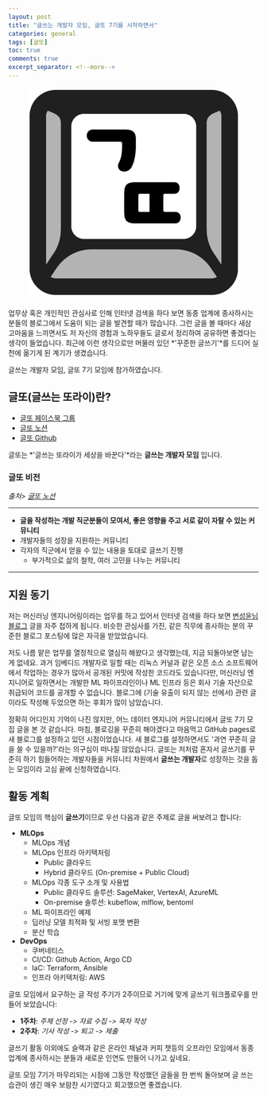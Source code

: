 ```yaml
---
layout: post
title: "글쓰는 개발자 모임, 글또 7기를 시작하면서"
categories: general
tags: [글또]
toc: true
comments: true
excerpt_separator: <!--more-->
---
```


<p align="center" style="font-size:20px;">
  <img src="https://github.com/Taehun/taehun.github.io/blob/main/imgs/geultto_logo.png?raw=true" /><br/>
</p>

업무상 혹은 개인적인 관심사로 인해 인터넷 검색을 하다 보면 동종 업계에 종사하시는 분들의 블로그에서 도움이 되는 글을 발견할 때가 많습니다. 그런 글을 볼 때마다 새삼 고마움을 느끼면서도 저 자신의 경험과 노하우들도 글로서 정리하여 공유하면 좋겠다는 생각이 들었습니다. 최근에 이런 생각으로만 머물러 있던 *'꾸준한 글쓰기'*를 드디어 실천에 옮기게 된 계기가 생겼습니다.

글쓰는 개발자 모임, 글또 7기 모임에 참가하였습니다.

<!--more-->

## 글또(글쓰는 또라이)란?

- [글또 페이스북 그룹](https://www.facebook.com/groups/geultto)
- [글또 노션](https://bit.ly/geultto)
- [글또 Github](https://github.com/geultto)

글또는 *'글쓰는 또라이가 세상을 바꾼다'*라는 **글쓰는 개발자 모임** 입니다.

### 글또 비전

_출처> [글또 노션](https://bit.ly/geultto)_

---

- **글을 작성하는 개발 직군분들이 모여서, 좋은 영향을 주고 서로 같이 자랄 수 있는 커뮤니티**
- 개발자들의 성장을 지원하는 커뮤니티
- 각자의 직군에서 얻을 수 있는 내용을 토대로 글쓰기 진행
  - 부가적으로 삶의 철학, 여러 고민을 나누는 커뮤니티

---

## 지원 동기

저는 머신러닝 엔지니어링이라는 업무를 하고 있어서 인터넷 검색을 하다 보면 [변성윤님 블로그](https://zzsza.github.io/) 글을 자주 접하게 됩니다. 비슷한 관심사를 가진, 같은 직무에 종사하는 분의 꾸준한 블로그 포스팅에 많은 자극을 받았었습니다.

저도 나름 맡은 업무를 열정적으로 열심히 해왔다고 생각했는데, 지금 되돌아보면 남는 게 없네요. 과거 임베디드 개발자로 일할 때는 리눅스 커널과 같은 오픈 소스 소프트웨어에서 작업하는 경우가 많아서 공개된 커밋에 작성한 코드라도 있습니다만, 머신러닝 엔지니어로 일하면서는 개발한 ML 파이프라인이나 ML 인프라 등은 회사 기술 자산으로 취급되어 코드를 공개할 수 없습니다. 블로그에 (기술 유출이 되지 않는 선에서) 관련 글이라도 작성해 두었으면 하는 후회가 많이 남았습니다.

정확히 어디인지 기억이 나진 않지만, 어느 데이터 엔지니어 커뮤니티에서 글또 7기 모집 글을 본 것 같습니다. 마침, 블로깅을 꾸준히 해야겠다고 마음먹고 GitHub pages로 새 블로그를 설정하고 있던 시점이었습니다. 새 블로그를 설정하면서도 '과연 꾸준히 글을 쓸 수 있을까?'라는 의구심이 떠나질 않았습니다. 글또는 저처럼 혼자서 글쓰기를 꾸준히 하기 힘들어하는 개발자들을 커뮤니티 차원에서 **글쓰는 개발자**로 성장하는 것을 돕는 모임이라 고심 끝에 신청하였습니다.

## 활동 계획

글또 모임의 핵심이 **글쓰기**이므로 우선 다음과 같은 주제로 글을 써보려고 합니다:

- **MLOps**
  - MLOps 개념
  - MLOps 인프라 아키텍처링
    - Public 클라우드
    - Hybrid 클라우드 (On-premise + Public Cloud)
  - MLOps 각종 도구 소개 및 사용법
    - Public 클라우드 솔루션: SageMaker, VertexAI, AzureML
    - On-premise 솔루션: kubeflow, mlflow, bentoml
  - ML 파이프라인 예제
  - 딥러닝 모델 최적화 및 서빙 포맷 변환
  - 분산 학습
- **DevOps**
  - 쿠버네티스
  - CI/CD: Github Action, Argo CD
  - IaC: Terraform, Ansible
  - 인프라 아키텍처링: AWS

글또 모임에서 요구하는 글 작성 주기가 2주이므로 거기에 맞게 글쓰기 워크플로우를 만들어 보았습니다:

- **1주차**: _주제 선정 -> 자료 수집 -> 목차 작성_
- **2주차**: _기사 작성 -> 퇴고 -> 제출_

글쓰기 활동 이외에도 슬랙과 같은 온라인 채널과 커피 챗등의 오프라인 모임에서 동종 업계에 종사하시는 분들과 새로운 인연도 만들어 나가고 싶네요.

글또 모임 7기가 마무리되는 시점에 그동안 작성했던 글들을 한 번씩 돌아보며 글 쓰는 습관이 생긴 매우 보람찬 시기였다고 회고했으면 좋겠습니다.
